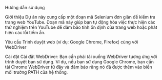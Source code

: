 Hướng dẫn sử dụng

Giới thiệu
Dự án này cung cấp một đoạn mã Selenium đơn giản để kiểm tra trang web YouTube. Đoạn mã này giúp bạn tự động hóa việc thực hiện các thử nghiệm trên YouTube để đảm bảo tính ổn định của trang web hoặc phát hiện các lỗi tiềm ẩn.

Yêu cầu
Trình duyệt web (ví dụ: Google Chrome, Firefox) cùng với WebDriver

Cài đặt
Cài đặt WebDriver: Bạn cần phải tải xuống WebDriver tương ứng với trình duyệt bạn sử dụng. Ví dụ, nếu bạn sử dụng Google Chrome, bạn cần tải Chrome WebDriver từ đây và đảm bảo rằng nó đã được thêm vào biến môi trường PATH của hệ thống.
